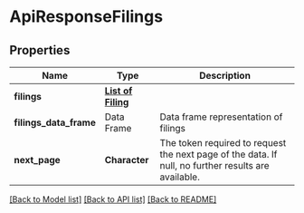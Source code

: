 # ApiResponseFilings

[//]: # (CLASS:IntrinioSDK::ApiResponseFilings)

[//]: # (KIND:object)

## Properties

[//]: # (START_DEFINITION)

Name | Type | Description
------------ | ------------- | -------------
**filings** | [**List of Filing**](Filing.md) |  &nbsp;
**filings_data_frame** | Data Frame | Data frame representation of filings
**next_page** | **Character** | The token required to request the next page of the data. If null, no further results are available. &nbsp;

[//]: # (END_DEFINITION)


[//]: # (CONTAINED_CLASS:IntrinioSDK::Filing)


[[Back to Model list]](../README.md#documentation-for-models) [[Back to API list]](../README.md#documentation-for-api-endpoints) [[Back to README]](../README.md)


